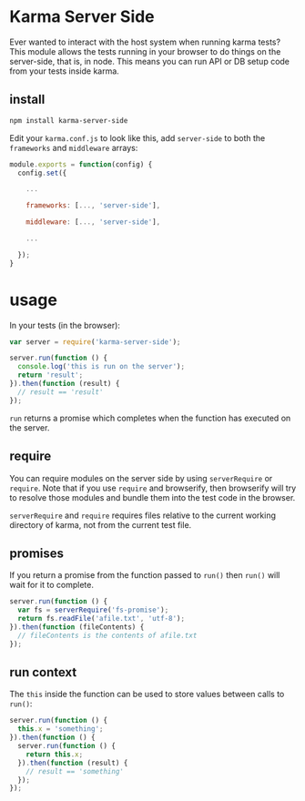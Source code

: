 # Karma Server Side

Ever wanted to interact with the host system when running karma tests? This module allows the tests running in your browser to do things on the server-side, that is, in node. This means you can run API or DB setup code from your tests inside karma.

## install

```sh
npm install karma-server-side
```

Edit your `karma.conf.js` to look like this, add `server-side` to both the `frameworks` and `middleware` arrays:

```js
module.exports = function(config) {
  config.set({

    ...

    frameworks: [..., 'server-side'],

    middleware: [..., 'server-side'],

    ...

  });
}
```

# usage

In your tests (in the browser):

```js
var server = require('karma-server-side');

server.run(function () {
  console.log('this is run on the server');
  return 'result';
}).then(function (result) {
  // result == 'result'
});
```

`run` returns a promise which completes when the function has executed on the server.

## require

You can require modules on the server side by using `serverRequire` or `require`. Note that if you use `require` and browserify, then browserify will try to resolve those modules and bundle them into the test code in the browser.

`serverRequire` and `require` requires files relative to the current working directory of karma, not from the current test file.

## promises

If you return a promise from the function passed to `run()` then `run()` will wait for it to complete.

```js
server.run(function () {
  var fs = serverRequire('fs-promise');
  return fs.readFile('afile.txt', 'utf-8');
}).then(function (fileContents) {
  // fileContents is the contents of afile.txt
});
```

## run context

The `this` inside the function can be used to store values between calls to `run()`:

```js
server.run(function () {
  this.x = 'something';
}).then(function () {
  server.run(function () {
    return this.x;
  }).then(function (result) {
    // result == 'something'
  });
});
```
